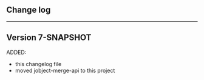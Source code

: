 ## Change log
----------------------

Version 7-SNAPSHOT
-------------

ADDED:

- this changelog file
- moved jobject-merge-api to this project